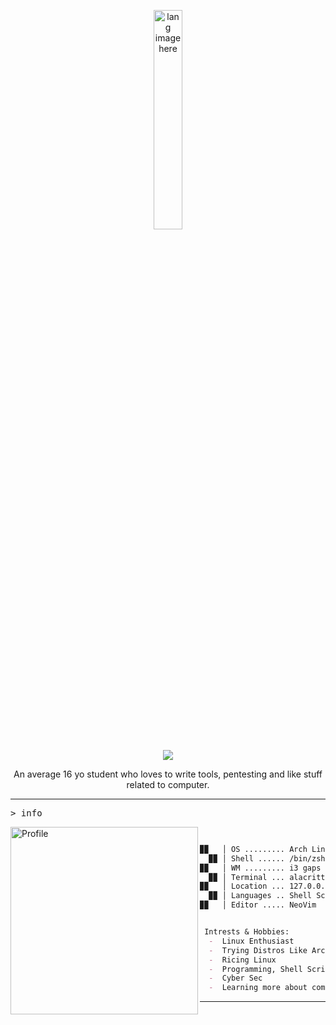 <p align="center"><img width="30%" src="https://github.com/alansmathew/alansmathew/raw/master/lang.gif" alt="lang image here" /></p>

<p align="center"><img src="https://readme-typing-svg.demolab.com/?font=Iosevka&color=1ba2cf&vCenter=true&width=210&height=35&lines=Hey,+It's+Raina" /> </p>

<p align="center">An average 16 yo student who loves to write tools, pentesting and like stuff related to computer.</p>

---

<kbd>> info</kbd>

<img align="left" src="https://avatars.githubusercontent.com/u/131177110?v=4" alt="Profile" height="300" width="300">


```markdown

  
▉▉   │ OS ......... Arch Linux (btw) x86_64
  ▉▉ │ Shell ...... /bin/zsh
▉▉   │ WM ......... i3 gaps | awesome
  ▉▉ │ Terminal ... alacritty
▉▉   │ Location ... 127.0.0.1
  ▉▉ │ Languages .. Shell Scripting | Python
▉▉   │ Editor ..... NeoVim


 Intrests & Hobbies:
  -  Linux Enthusiast
  -  Trying Distros Like ArchLinux, VoidLinux, Gentoo, etc.
  -  Ricing Linux
  -  Programming, Shell Scripting
  -  Cyber Sec
  -  Learning more about computer is very enjoyable for me 
```
---
